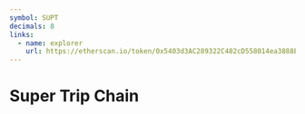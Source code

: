 ```yaml
---
symbol: SUPT
decimals: 8
links:
  - name: explorer
    url: https://etherscan.io/token/0x5403d3AC289322C482cD558014ea3888EF1B1d44
---
```


# Super Trip Chain
